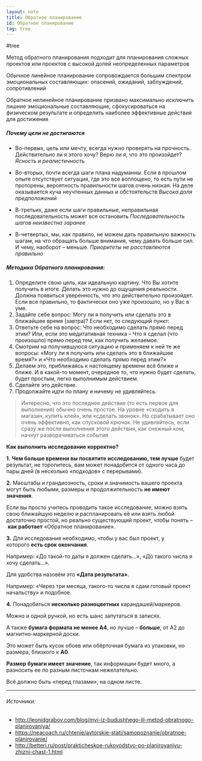 ```yaml
---
layout: note
title: Обратное планирование
id: Обратное планирование
tag: tree
---
```

#tree

Метод обратного планирования подходит для планирования сложных проектов или проектов с высокой долей неопределенных параметров

Обычное линейное планирование сопровождается большим спектром эмоциональных составляющих: опасений, ожиданий, заблуждений, сопротивлений

Обратное нелинейное планирование призвано максимально исключить лишние эмоциональные составляющие, сфокусироваться на физическом результате и определить наиболее эффективные действия для достижения

##### Почему цели не достигаются
- Во-первых, цель или мечту, всегда нужно проверять на прочность. Действительно ли я этого хочу? Верю ли я, что это произойдет?
	*Ясность и реалистичность*

- Во-вторых, почти всегда шаги плана надуманны. Если в прошлом опыте отсутствует ситуация, где это все воплощено, то есть пути не проторены, вероятность правильности шагов очень низкая. На деле оказывается куча неучтенных данных и обстоятельств
	*Высока доля предположений*

- В-третьих, даже если шаги правильные, неправильная последовательность может все остановить
	*Последовательность шагов неизвестна заранее*

- В-четвертых, мы, как правило, не можем дать правильную важность шагам, на что обращать больше внимания, чему давать больше сил. И чему, наоборот – меньше.
	*Приоритеты не расставляются правильно*

##### Методика Обратного планирования:

1.  Определите свою цель, как идеальную картину. Что Вы хотите получить в итоге. Делать это нужно до ощущения реальности. Должна появиться уверенность, что это действительно произойдет. Если все правильно, то фактически оно уже произошло, но у Вас в уме.
2.  Задайте себе вопрос: Могу ли я получить или сделать это в ближайшее время (завтра)? Если нет, то следующий пункт:
3.  Ответьте себе на вопрос: Что необходимо сделать прямо перед этим? Или, если это медитативная техника – Что я сделал (что произошло) прямо перед тем, как получить желаемое.
4.  Смотрим на получившуюся ситуацию и применяем к ней те же вопросы: «Могу ли я получить или сделать это в ближайшее время?» и «Что необходимо сделать прямо перед этим?»
5.  Делаем это, приближаясь к настоящему времени всё ближе и ближе. И в какой-то момент, очередное то, что нужно будет сделать, будет простым, легко выполнимым действием.
6.  Сделайте это действие.
7.  Продолжайте идти по плану и ничему не удивляйтесь.

>Интересно, что это последнее действие (то есть первое для выполнения) обычно очень простое. На уровне «сходить в магазин, купить клей», или «сделать звонок». Но срабатывает оно очень эффективно, как спусковой крючок. Не удивляйтесь, если сразу же после выполнения этого действия, как снежный ком, начнут разворачиваться события



**Как выполнить исследование корректно?**

**1.** **Чем больше времени вы посвятите исследованию, тем лучше** будет результат, не торопитесь, вам может понадобится от одного часа до пары дней (в несколько «подходов» с перерывами).

**2.** Масштабы и грандиозность, сроки и значимость вашего проекта могут быть любыми, размеры и продолжительность **не имеют значения**.

Если вы просто учитесь проводить такое исследование, можно взять свою ближайшую неделю и распланировать её или взять любой достаточно простой, но реально существующий проект, чтобы понять – **как работает** «Обратное планирование».

**3.** Для исследования необходимо, чтобы у вас был проект, у которого **есть срок окончания**.

Например: «До такой-то даты я должен сделать...», «До такого числа я хочу сделать...».

Для удобства назовём это **«Дата результата»**.

Например: «Через три месяца, такого-то числа я сдам готовый проект начальству» и подобное.

**4.** Понадобиться **несколько разноцветных** карандашей/маркеров.

Можно и одной ручкой, но есть шанс запутаться в записях.

А также **бумага формата не менее А4**, но лучше – **больше**, от А2 до магнитно-маркерной доски.

Это может быть кусок обоев или обёрточная бумага из упаковки, но размера, близкого к **А0**.  

**Размер бумаги имеет значение**, так информации будет много, а разносить ее по разным листочкам нежелательно.

Всё должно быть «перед глазами», на одном листе.







---
###### Источники:
- http://leonidgrabov.com/blog/myi-iz-budushhego-ili-metod-obratnogo-planirovaniya/
- https://neacoach.ru/chtenie/avtorskie-stati/samopoznanie/obratnoe-planirovanie/
- http://betteri.ru/post/prakticheskoe-rukovodstvo-po-planirovaniyu-zhizni-chast-1.html

  

 

